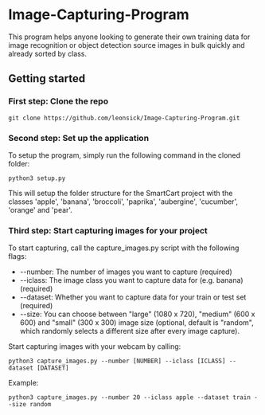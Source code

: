 # Image-Capturing-Program
This program helps anyone looking to generate their own training data for image recognition or object detection source images in bulk quickly and already sorted by class.

## Getting started

### First step: Clone the repo
```
git clone https://github.com/leonsick/Image-Capturing-Program.git
```
### Second step: Set up the application
To setup the program, simply run the following command in the cloned folder:
```
python3 setup.py 
```
This will setup the folder structure for the SmartCart project with the classes 'apple', 'banana', 'broccoli', 'paprika', 'aubergine', 'cucumber', 'orange' and 'pear'.

### Third step: Start capturing images for your project
To start capturing, call the capture_images.py script with the following flags:
- --number: The number of images you want to capture (required)
- --iclass: The image class you want to capture data for (e.g. banana) (required)
- --dataset: Whether you want to capture data for your train or test set (required)
- --size: You can choose between "large" (1080 x 720), "medium" (600 x 600) and "small" (300 x 300) image size (optional, default is "random", which randomly selects a different size after every image capture).

Start capturing images with your webcam by calling:
```
python3 capture_images.py --number [NUMBER] --iclass [ICLASS] --dataset [DATASET]
```
Example:
```
python3 capture_images.py --number 20 --iclass apple --dataset train --size random
```
